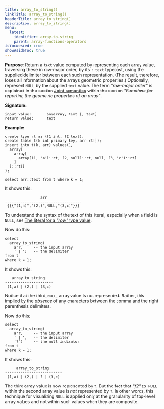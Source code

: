 ```yaml
---
title: array_to_string()
linkTitle: array_to_string()
headerTitle: array_to_string()
description: array_to_string()
menu:
  latest:
    identifier: array-to-string
    parent: array-functions-operators
isTocNested: true
showAsideToc: true
---
```


**Purpose:** Return a `text` value computed by representing each array value, traversing these in row-major order, by its `::text` typecast, using the supplied delimiter between each such representation. (The result, therefore, loses all information about the arrays geometric properties.) Optionally, represent `NULL` by the supplied `text` value. The term _"row-major order"_ is explained in the section [Joint semantics](../properties/#joint-semantics) within the section _"Functions for reporting the geometric properties of an array"_.

**Signature:**
```
input value:       anyarray, text [, text]
return value:      text
```

**Example:**
```postgresql
create type rt as (f1 int, f2 text);
create table t(k int primary key, arr rt[]);
insert into t(k, arr) values(1,
  array[
    array[
      array[(1, 'a')::rt, (2, null)::rt, null, (3, 'c')::rt]
    ]
  ]::rt[]
);

select arr::text from t where k = 1;
```
It shows this:
```
                arr                
-----------------------------------
 {{{"(1,a)","(2,)",NULL,"(3,c)"}}}
```
To understand the syntax of the text of this literal, especially when a field is `NULL`, see  [The literal for a _"row"_ type value](../../literals/row/).

Now do this:
```postgresql
select
  array_to_string(
    arr,     -- the input array
    ' | ')   -- the delimiter
from t
where k = 1;
```
It shows this:
```
   array_to_string    
----------------------
 (1,a) | (2,) | (3,c)
```
Notice that the third, `NULL`, array value is not represented. Rather, this implied by the _absence_ of any characters between the comma and the right parenthesis delimiters.

Now do this;
```postgresql
select
  array_to_string(
    arr,     -- the input array
    ' | ',   -- the delimiter
    '?')     -- the null indicator
from t
where k = 1;
```
It shows this:
```
     array_to_string      
--------------------------
 (1,a) | (2,) | ? | (3,c)
```

The third array value is now represented by `?`. But the fact that _"f2"_ `IS NULL` within the second array value is _not_ represented by `?`. In other words, this technique for visualizing `NULL` is applied only at the granularity of top-level array values and not within such values when they are composite.
